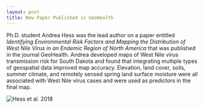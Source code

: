 ```yaml
---
layout: post
title: New Paper Published in GeoHealth
---
```


Ph.D. student Andrea Hess was the lead author on a paper entitled *Identifying Environmental Risk Factors and Mapping the Distribution of West Nile Virus in an Endemic Region of North America* that was published in the journal GeoHealth. Andrea developed maps of West Nile virus transmission risk for South Dakota and found that integrating multiple types of geospatial data improved map accuracy. Elevation, land cover, soils, summer climate, and remotely sensed spring land surface moisture were all associated with West Nile virus cases and were used as predictors in the final map. 

![Hess et al. 2018](https://agupubs.onlinelibrary.wiley.com/doi/abs/10.1029/2018GH000161)
